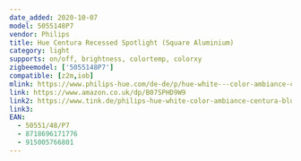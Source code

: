 ```yaml
---
date_added: 2020-10-07
model: 5055148P7
vendor: Philips
title: Hue Centura Recessed Spotlight (Square Aluminium)
category: light
supports: on/off, brightness, colortemp, colorxy
zigbeemodel: ['5055148P7']
compatible: [z2m,iob]
mlink: https://www.philips-hue.com/de-de/p/hue-white---color-ambiance-centura-einbauspot/5055148P7
link: https://www.amazon.co.uk/dp/B07SPHD9W9
link2: https://www.tink.de/philips-hue-white-color-ambiance-centura-bluetooth-einbauspot-eckig
link3: 
EAN: 
  - 50551/48/P7
  - 8718696171776
  - 915005766801
---
```

